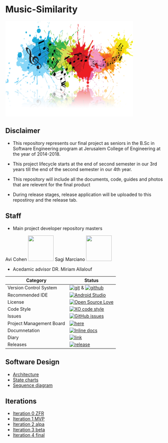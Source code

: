 # Music-Similarity



<img src="https://github.com/avicohen89/Music-Similarity/blob/master/pic/music-colour-splash.jpg" height="300" width="400">


## Disclaimer

* This repository represents our final project as seniors in the B.Sc in Software Engineering program at Jerusalem College of Engineering at the year of 2014-2018.

* This project lifecycle starts at the end of second semester in our 3rd years till the end of the second semester in our 4th year.

* This repository will include all the documents, code, guides and photos that are relevent for the final product

* During release stages, release application will be uploaded to this repostiroy and the release tab.

## Staff
* Main project developer repository masters

Avi Cohen
<img src="https://avatars2.githubusercontent.com/u/26030890?s=40&v=4" height="80" width="80">
 Sagi Marciano
 <img src="https://avatars3.githubusercontent.com/u/16443118?s=400&v=4" height="80" width="80">

* Acedamic advisor
  DR. Miriam Allalouf

 |Category|Status|
|---|---|
| Version Control System| [![git](https://img.shields.io/badge/Version%20Control-Git-green.svg)](https://git-scm.com/) & [![github](https://img.shields.io/badge/Version%20Control-Github-green.svg)](https://github.com/) |
| Recommended IDE | [![Android Studio](https://img.shields.io/badge/IDE-Android%20Studio-green.svg)](https://developer.android.com/studio/index.html) |
| License | [![Open Source Love](https://badges.frapsoft.com/os/mit/mit.svg?v=102)](https://github.com/ellerbrock/open-source-badge/) |
| Code Style | [![XO code style](https://img.shields.io/badge/code_style-XO-5ed9c7.svg)](https://github.com/avicohen89/Music-Similarity) |
| Issues | [![GitHub issues](https://img.shields.io/github/issues/avicohen89/Music-Similarity.svg?style=flat)](https://github.com/avicohen89/Music-Similarity/issues) |
| Project Management Board| [![here](https://img.shields.io/badge/Project%20Management%20Board-On%20demand-lightgrey.svg)](https://github.com/avicohen89/Music-Similarity/projects) |
| Documnetation | [![Inline docs](http://inch-ci.org/github/avicohen89/Music-Similarity.svg?branch=master)](https://github.com/avicohen89/Music-Similarity/wiki/Documents) |
| Diary |  [![link](https://img.shields.io/badge/Diary-On%20demand-blue.svg)](https://calendar.google.com/calendar/embed?src=pnu92pav3s91nku9u35gks3m0c%40group.calendar.google.com&ctz=Asia%2FJerusalem) |
| Releases |  [![release](http://github-release-version.herokuapp.com/github/avicohen89/Music-Similarity/release.svg?style=flat)](https://github.com/avicohen89/Music-Similarity/releases) |


## Software Design
* [Architecture](https://github.com/avicohen89/Music-Similarity/blob/master/docs/Architecture%20color.pdf)
* [State charts](https://github.com/avicohen89/Music-Similarity/blob/master/docs/state%20chart.pdf) 
* [Sequence diagram](https://github.com/avicohen89/Music-Similarity/blob/master/docs/sequance%20diagram.png)

## Iterations

* [Iteration 0 ZFR](https://github.com/avicohen89/Music-Similarity/wiki/Iteration-0-ZFR)
* [Iteration 1 MVP](https://github.com/avicohen89/Music-Similarity/wiki/Iteration-1-MVP)
* [Iteration 2 alpa](https://github.com/avicohen89/Music-Similarity/wiki/Iteration-2-alpha)
* [Iteration 3 beta](https://github.com/avicohen89/Music-Similarity/wiki/Iteration-3-beta)
* [Iteration 4 final](https://github.com/avicohen89/Music-Similarity/wiki/Iteration-4-final)
